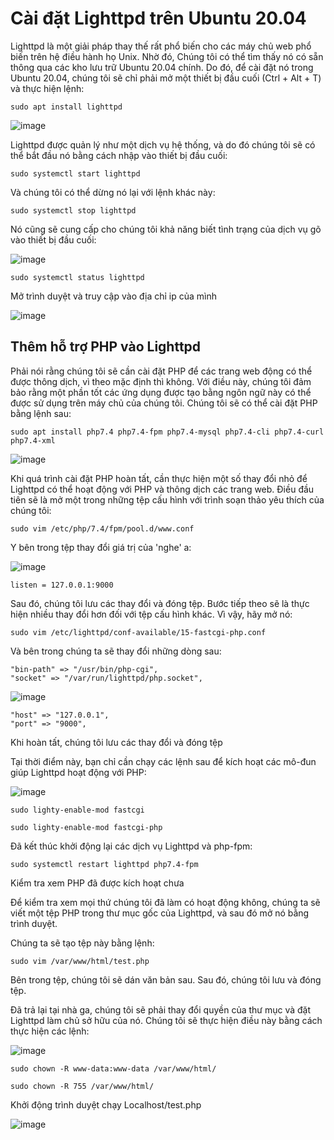 # Cài đặt Lighttpd trên Ubuntu 20.04

Lighttpd là một giải pháp thay thế rất phổ biến cho các máy chủ web phổ biến trên hệ điều hành họ Unix. Nhờ đó, Chúng tôi có thể tìm thấy nó có sẵn thông qua các kho lưu trữ Ubuntu 20.04 chính. Do đó, để cài đặt nó trong Ubuntu 20.04, chúng tôi sẽ chỉ phải mở một thiết bị đầu cuối (Ctrl + Alt + T) và thực hiện lệnh:

`sudo apt install lighttpd`

![image](https://user-images.githubusercontent.com/62273292/159820895-08069241-3aba-492d-8f22-f1a2b688eda2.png)


Lighttpd được quản lý như một dịch vụ hệ thống, và do đó chúng tôi sẽ có thể bắt đầu nó bằng cách nhập vào thiết bị đầu cuối:

`sudo systemctl start lighttpd`

Và chúng tôi có thể dừng nó lại với lệnh khác này:

`sudo systemctl stop lighttpd`

Nó cũng sẽ cung cấp cho chúng tôi khả năng biết tình trạng của dịch vụ gõ vào thiết bị đầu cuối:

![image](https://user-images.githubusercontent.com/62273292/159820985-8d59cac7-121f-4997-b149-d7b52ec36ee7.png)


`sudo systemctl status lighttpd`

Mở trình duyệt và truy cập vào địa chỉ ip của mình

![image](https://user-images.githubusercontent.com/62273292/159821151-3a1832de-39b8-48d5-9fbc-9d602b735bb7.png)


## Thêm hỗ trợ PHP vào Lighttpd

Phải nói rằng chúng tôi sẽ cần cài đặt PHP để các trang web động có thể được thông dịch, vì theo mặc định thì không. Với điều này, chúng tôi đảm bảo rằng một phần tốt các ứng dụng được tạo bằng ngôn ngữ này có thể được sử dụng trên máy chủ của chúng tôi. Chúng tôi sẽ có thể cài đặt PHP bằng lệnh sau:

`sudo apt install php7.4 php7.4-fpm php7.4-mysql php7.4-cli php7.4-curl php7.4-xml`

![image](https://user-images.githubusercontent.com/62273292/159821309-c8647375-c6dd-4fd4-a4b6-121040326bfb.png)

Khi quá trình cài đặt PHP hoàn tất, cần thực hiện một số thay đổi nhỏ để Lighttpd có thể hoạt động với PHP và thông dịch các trang web. Điều đầu tiên sẽ là mở một trong những tệp cấu hình với trình soạn thảo yêu thích của chúng tôi:

`sudo vim /etc/php/7.4/fpm/pool.d/www.conf`

Y bên trong tệp thay đổi giá trị của 'nghe' a:

![image](https://user-images.githubusercontent.com/62273292/159821357-f5837a4d-5902-424e-acbf-dd285df50535.png)

`listen = 127.0.0.1:9000`

Sau đó, chúng tôi lưu các thay đổi và đóng tệp. Bước tiếp theo sẽ là thực hiện nhiều thay đổi hơn đối với tệp cấu hình khác. Vì vậy, hãy mở nó:

	
`sudo vim /etc/lighttpd/conf-available/15-fastcgi-php.conf`

Và bên trong chúng ta sẽ thay đổi những dòng sau:

```
"bin-path" => "/usr/bin/php-cgi",
"socket" => "/var/run/lighttpd/php.socket",
```

![image](https://user-images.githubusercontent.com/62273292/159821469-5e01ca6c-8bbd-4bc8-86f3-c815b40114dc.png)


```
"host" => "127.0.0.1",
"port" => "9000",
```

Khi hoàn tất, chúng tôi lưu các thay đổi và đóng tệp

Tại thời điểm này, bạn chỉ cần chạy các lệnh sau để kích hoạt các mô-đun giúp Lighttpd hoạt động với PHP:

![image](https://user-images.githubusercontent.com/62273292/159821525-bf3ec72d-a905-4f68-9ff0-60d9ec3ec8e8.png)


```
sudo lighty-enable-mod fastcgi
 
sudo lighty-enable-mod fastcgi-php
```

Đã kết thúc khởi động lại các dịch vụ Lighttpd và php-fpm:

`sudo systemctl restart lighttpd php7.4-fpm`

Kiểm tra xem PHP đã được kích hoạt chưa

Để kiểm tra xem mọi thứ chúng tôi đã làm có hoạt động không, chúng ta sẽ viết một tệp PHP trong thư mục gốc của Lighttpd, và sau đó mở nó bằng trình duyệt.

Chúng ta sẽ tạo tệp này bằng lệnh:

`sudo vim /var/www/html/test.php`

Bên trong tệp, chúng tôi sẽ dán văn bản sau. Sau đó, chúng tôi lưu và đóng tệp.

<?php phpinfo();?>

Đã trả lại tại nhà ga, chúng tôi sẽ phải thay đổi quyền của thư mục và đặt Lighttpd làm chủ sở hữu của nó. Chúng tôi sẽ thực hiện điều này bằng cách thực hiện các lệnh:

![image](https://user-images.githubusercontent.com/62273292/159821644-66c05e4a-6f32-4548-8637-ca36e4e7a8f5.png)


```
sudo chown -R www-data:www-data /var/www/html/
 
sudo chown -R 755 /var/www/html/
```

Khởi động trình duyệt chạy Localhost/test.php

![image](https://user-images.githubusercontent.com/62273292/159821756-9c73d3b0-e8ee-416a-8c63-b0a06e8cdf32.png)







